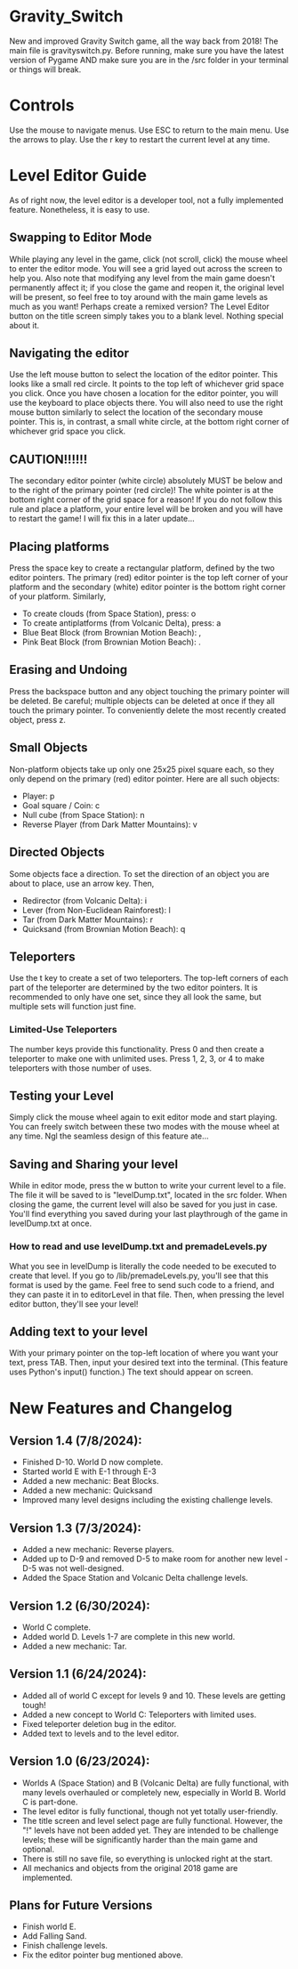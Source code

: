 # Gravity_Switch
New and improved Gravity Switch game, all the way back from 2018! The main file is gravityswitch.py. Before running, make sure you have the latest version of Pygame AND make sure you are in the /src folder in your terminal or things will break.

# Controls
Use the mouse to navigate menus. Use ESC to return to the main menu. Use the arrows to play. Use the r key to restart the current level at any time.

# Level Editor Guide
As of right now, the level editor is a developer tool, not a fully implemented feature. Nonetheless, it is easy to use. 
## Swapping to Editor Mode
While playing any level in the game, click (not scroll, click) the mouse wheel to enter the editor mode. You will see a grid layed out across the screen to help you. Also note that modifying any level from the main game doesn't permanently affect it; if you close the game and reopen it, the original level will be present, so feel free to toy around with the main game levels as much as you want! Perhaps create a remixed version?
The Level Editor button on the title screen simply takes you to a blank level. Nothing special about it.
## Navigating the editor
Use the left mouse button to select the location of the editor pointer. This looks like a small red circle. It points to the top left of whichever grid space you click. Once you have chosen a location for the editor pointer, you will use the keyboard to place objects there. You will also need to use the right mouse button similarly to select the location of the secondary mouse pointer. This is, in contrast, a small white circle, at the bottom right corner of whichever grid space you click. 
## CAUTION!!!!!!
The secondary editor pointer (white circle) absolutely MUST be below and to the right of the primary pointer (red circle)! The white pointer is at the bottom right corner of the grid space for a reason! If you do not follow this rule and place a platform, your entire level will be broken and you will have to restart the game! I will fix this in a later update...
## Placing platforms
Press the space key to create a rectangular platform, defined by the two editor pointers. The primary (red) editor pointer is the top left corner of your platform and the secondary (white) editor pointer is the bottom right corner of your platform. Similarly,
* To create clouds (from Space Station), press: o 
* To create antiplatforms (from Volcanic Delta), press: a
* Blue Beat Block (from Brownian Motion Beach): , 
* Pink Beat Block (from Brownian Motion Beach): .
## Erasing and Undoing
Press the backspace button and any object touching the primary pointer will be deleted. Be careful; multiple objects can be deleted at once if they all touch the primary pointer. To conveniently delete the most recently created object, press z.
## Small Objects
Non-platform objects take up only one 25x25 pixel square each, so they only depend on the primary (red) editor pointer. Here are all such objects:
* Player: p
* Goal square / Coin: c
* Null cube (from Space Station): n
* Reverse Player (from Dark Matter Mountains): v
## Directed Objects
Some objects face a direction. To set the direction of an object you are about to place, use an arrow key. Then,
* Redirector (from Volcanic Delta): i 
* Lever (from Non-Euclidean Rainforest): l
* Tar (from Dark Matter Mountains): r
* Quicksand (from Brownian Motion Beach): q
## Teleporters
Use the t key to create a set of two teleporters. The top-left corners of each part of the teleporter are determined by the two editor pointers. It is recommended to only have one set, since they all look the same, but multiple sets will function just fine.
### Limited-Use Teleporters
The number keys provide this functionality. Press 0 and then create a teleporter to make one with unlimited uses. Press 1, 2, 3, or 4 to make teleporters with those number of uses.
## Testing your Level 
Simply click the mouse wheel again to exit editor mode and start playing. You can freely switch between these two modes with the mouse wheel at any time. Ngl the seamless design of this feature ate...
## Saving and Sharing your level
While in editor mode, press the w button to write your current level to a file. The file it will be saved to is "levelDump.txt", located in the src folder. When closing the game, the current level will also be saved for you just in case. You'll find everything you saved during your last playthrough of the game in levelDump.txt at once. 
### How to read and use levelDump.txt and premadeLevels.py
What you see in levelDump is literally the code needed to be executed to create that level. If you go to /lib/premadeLevels.py, you'll see that this format is used by the game. Feel free to send such code to a friend, and they can paste it in to editorLevel in that file. Then, when pressing the level editor button, they'll see your level!
## Adding text to your level
With your primary pointer on the top-left location of where you want your text, press TAB. Then, input your desired text into the terminal. (This feature uses Python's input() function.) The text should appear on screen.

# New Features and Changelog
## Version 1.4 (7/8/2024):
* Finished D-10. World D now complete.
* Started world E with E-1 through E-3
* Added a new mechanic: Beat Blocks.
* Added a new mechanic: Quicksand
* Improved many level designs including the existing challenge levels.
## Version 1.3 (7/3/2024):
* Added a new mechanic: Reverse players. 
* Added up to D-9 and removed D-5 to make room for another new level - D-5 was not well-designed.
* Added the Space Station and Volcanic Delta challenge levels.
## Version 1.2 (6/30/2024):
* World C complete.
* Added world D. Levels 1-7 are complete in this new world.
* Added a new mechanic: Tar.
## Version 1.1 (6/24/2024):
* Added all of world C except for levels 9 and 10. These levels are getting tough!
* Added a new concept to World C: Teleporters with limited uses.
* Fixed teleporter deletion bug in the editor.
* Added text to levels and to the level editor.
## Version 1.0 (6/23/2024):
* Worlds A (Space Station) and B (Volcanic Delta) are fully functional, with many levels overhauled or completely new, especially in World B. World C is part-done.
* The level editor is fully functional, though not yet totally user-friendly.
* The title screen and level select page are fully functional. However, the "!" levels have not been added yet. They are intended to be challenge levels; these will be significantly harder than the main game and optional.
* There is still no save file, so everything is unlocked right at the start.
* All mechanics and objects from the original 2018 game are implemented.
## Plans for Future Versions
* Finish world E.
* Add Falling Sand.
* Finish challenge levels.
* Fix the editor pointer bug mentioned above.
